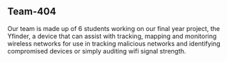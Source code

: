 ## Team-404

Our team is made up of 6 students working on our final year project, the Yfinder, a device that can assist with tracking, mapping and monitoring wireless networks for use in tracking malicious networks and identifying compromised devices or simply auditing wifi signal strength.
